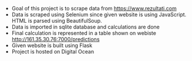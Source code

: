 - Goal of this project is to scrape data from https://www.rezultati.com
- Data is scraped using Selenium since given website is using JavaScript. HTML is parsed using BeautifulSoup.
- Data is imported in sqlite database and calculations are done
- Final calculation is represented in a table shown on webiste http://161.35.30.76:7000/predictions
- Given website is built using Flask
- Project is hosted on Digital Ocean
